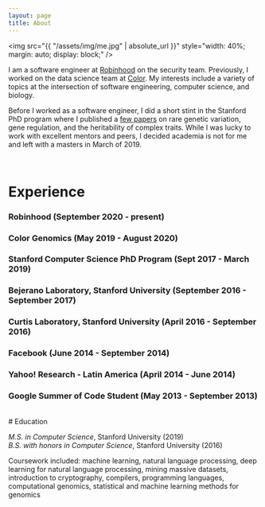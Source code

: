 ```yaml
---
layout: page
title: About
---
```


<img src="{{ "/assets/img/me.jpg" | absolute_url }}" style="width: 40%; margin: auto; display: block;" />

I am a software engineer at [Robinhood](https://robinhood.com/) on the security team.
Previously, I worked on the data science team at [Color](https://color.com). My interests
include a variety of topics at the intersection of software engineering, computer science,
and biology.

Before I worked as a software engineer, I did a short stint in the Stanford PhD program
where I published a [few papers](https://scholar.google.com/citations?user=0P0fVwQAAAAJ&hl=en)
on rare genetic variation, gene regulation, and the heritability of complex traits. While
I was lucky to work with excellent mentors and peers, I decided academia is not for me
and left with a masters in March of 2019.

<br/>

# Experience

### Robinhood (September 2020 - present)

### Color Genomics (May 2019 - August 2020)

### Stanford Computer Science PhD Program (Sept 2017 - March 2019)

### Bejerano Laboratory, Stanford University (September 2016 - September 2017)

### Curtis Laboratory, Stanford University (April 2016 - September 2016)

### Facebook (June 2014 - September 2014)

### Yahoo! Research - Latin America (April 2014 - June 2014)

### Google Summer of Code Student (May 2013 - September 2013)

<br/>
# Education

_M.S. in Computer Science_, Stanford University (2019)  
_B.S. with honors in Computer Science_, Stanford University (2016)

Coursework included: machine learning, natural language processing, deep learning for natural language processing, mining massive datasets, introduction to cryptography, compilers, programming languages, computational genomics, statistical and machine learning methods for genomics
